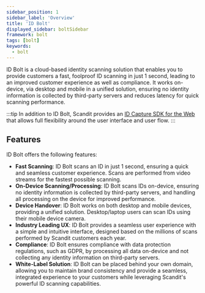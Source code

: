 ```yaml
---
sidebar_position: 1
sidebar_label: 'Overview'
title: 'ID Bolt'
displayed_sidebar: boltSidebar
framework: bolt
tags: [bolt]
keywords:
  - bolt
---
```


ID Bolt is a cloud-based identity scanning solution that enables you to provide customers a fast, foolproof ID scanning in just 1 second, leading to an improved customer experience as well as compliance. It works on-device, via desktop and mobile in a unified solution, ensuring no identity information is collected by third-party servers and reduces latency for quick scanning performance.

:::tip
In addition to ID Bolt, Scandit provides an [ID Capture SDK for the Web](/sdks/web/id-capture/intro.md) that allows full flexibility around the user interface and user flow. 
:::

## Features

ID Bolt offers the following features:

* **Fast Scanning**: ID Bolt scans an ID in just 1 second, ensuring a quick and seamless customer experience. Scans are performed from video streams for the fastest possible scanning.
* **On-Device Scanning/Processing**: ID Bolt scans IDs on-device, ensuring no identity information is collected by third-party servers, and handling all processing on the device for improved performance.
* **Device Handover**: ID Bolt works on both desktop and mobile devices, providing a unified solution. Desktop/laptop users can scan IDs using their mobile device camera.
* **Industry Leading UX**: ID Bolt provides a seamless user experience with a simple and intuitive interface, designed based on the millions of scans performed by Scandit customers each year.
* **Compliance**: ID Bolt ensures compliance with data protection regulations, such as GDPR, by processing all data on-device and not collecting any identity information on third-party servers.
* **White-Label Solution**: ID Bolt can be placed behind your own domain, allowing you to maintain brand consistency and provide a seamless, integrated experience to your customers while leveraging Scandit's powerful ID scanning capabilities.
